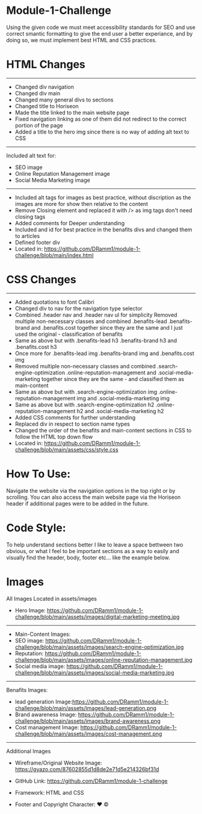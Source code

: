 # Module-1-Challenge 
Using the given code we must meet accessibility standards for SEO and use correct smantic formatting to give the end user a better experiance, and by doing so, we must implement best HTML and CSS practices.

# HTML Changes
------------
- Changed div navigation
- Changed div main
- Changed many general divs to sections
- Changed title to Horiseon
- Made the title linked to the main website page
- Fixed navigation linking as one of them did not redirect to the correct portion of the page
- Added a title to the hero img since there is no way of adding alt text to CSS
--------------------------------------
Included alt text for:
- SEO image
- Online Reputation Management image
- Social Media Marketing image
-------------------------------------
- Included alt tags for images as best practice, without discription as the images are more for show then relative to the content
- Remove Closing </img> element and replaced it with /> as img tags don't need closing tags
- Added comments for Deeper understanding
- Included and id for best practice in the benafits divs and changed them to articles
- Defined footer div
- Located in: https://github.com/DRamm1/module-1-challenge/blob/main/index.html

# CSS Changes
-----------
- Added quotations to font Calibri
- Changed div to nav for the navigation type selector
- Combined .header nav and .header nav ul for simplicity
Removed multiple non-necessary classes and combined .benafits-lead .benafits-brand and .benafits.cost together since they are the same and I just used the original - classification of benafits
- Same as above but with .benafits-lead h3 .benafits-brand h3 and .benafits.cost h3
- Once more for .benafits-lead img .benafits-brand img and .benafits.cost img
- Removed multiple non-necessary classes and combined .search-engine-optimization .online-reputation-management and .social-media-marketing together since they are the same - and classified them as main-content
- Same as above but with .search-engine-optimization img .online-reputation-management img and .social-media-marketing img
- Same as above but with .search-engine-optimization h2 .online-reputation-management h2 and .social-media-marketing h2
- Added CSS comments for further understanding
- Replaced div in respect to section name types
- Changed the order of the benafits and main-content sections in CSS to follow the HTML top down flow
- Located in: https://github.com/DRamm1/module-1-challenge/blob/main/assets/css/style.css

# How To Use:
Navigate the website via the navigation options in the top right or by scrolling. You can also access the main website page via the Horiseon header if additional pages were to be added in the future.

# Code Style:
To help understand sections better I like to leave a space bettween two obvious, or what I feel to be important sections as a way to easily and visually find the header, body, footer etc... like the example below. 
</head>
<!-- End Head and HTML Requisites -->

<!-- Body -->
<body>

# Images  
 All Images Located in assets/images
 
- Hero Image: https://github.com/DRamm1/module-1-challenge/blob/main/assets/images/digital-marketing-meeting.jpg
 --------------------
- Main-Content Images:
- SEO image: https://github.com/DRamm1/module-1-challenge/blob/main/assets/images/search-engine-optimization.jpg
- Reputation: https://github.com/DRamm1/module-1-challenge/blob/main/assets/images/online-reputation-management.jpg
- Social media image: https://github.com/DRamm1/module-1-challenge/blob/main/assets/images/social-media-marketing.jpg
 -------------------
 Benafits Images: 
- lead generation Image:https://github.com/DRamm1/module-1-challenge/blob/main/assets/images/lead-generation.png
- Brand awareness Image: https://github.com/DRamm1/module-1-challenge/blob/main/assets/images/brand-awareness.png
- Cost management Image: https://github.com/DRamm1/module-1-challenge/blob/main/assets/images/cost-management.png
 
------------------
 Additional Images
- Wireframe/Original Website Image:
https://gyazo.com/87602855d1d8de2e71d5e214326bf31d
- GitHub Link:
https://github.com/DRamm1/module-1-challenge

- Framework:
 HTML and CSS

- Footer and Copyright Character:
❤️ ©

